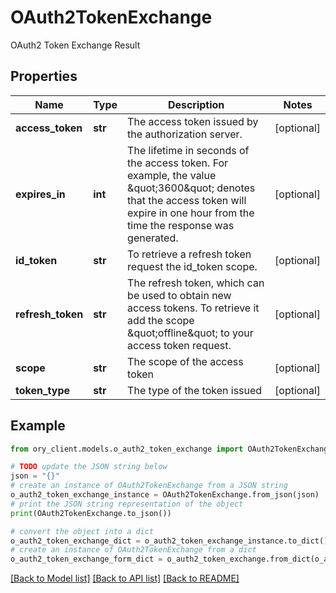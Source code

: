 # OAuth2TokenExchange

OAuth2 Token Exchange Result

## Properties

Name | Type | Description | Notes
------------ | ------------- | ------------- | -------------
**access_token** | **str** | The access token issued by the authorization server. | [optional] 
**expires_in** | **int** | The lifetime in seconds of the access token. For example, the value \&quot;3600\&quot; denotes that the access token will expire in one hour from the time the response was generated. | [optional] 
**id_token** | **str** | To retrieve a refresh token request the id_token scope. | [optional] 
**refresh_token** | **str** | The refresh token, which can be used to obtain new access tokens. To retrieve it add the scope \&quot;offline\&quot; to your access token request. | [optional] 
**scope** | **str** | The scope of the access token | [optional] 
**token_type** | **str** | The type of the token issued | [optional] 

## Example

```python
from ory_client.models.o_auth2_token_exchange import OAuth2TokenExchange

# TODO update the JSON string below
json = "{}"
# create an instance of OAuth2TokenExchange from a JSON string
o_auth2_token_exchange_instance = OAuth2TokenExchange.from_json(json)
# print the JSON string representation of the object
print(OAuth2TokenExchange.to_json())

# convert the object into a dict
o_auth2_token_exchange_dict = o_auth2_token_exchange_instance.to_dict()
# create an instance of OAuth2TokenExchange from a dict
o_auth2_token_exchange_form_dict = o_auth2_token_exchange.from_dict(o_auth2_token_exchange_dict)
```
[[Back to Model list]](../README.md#documentation-for-models) [[Back to API list]](../README.md#documentation-for-api-endpoints) [[Back to README]](../README.md)



